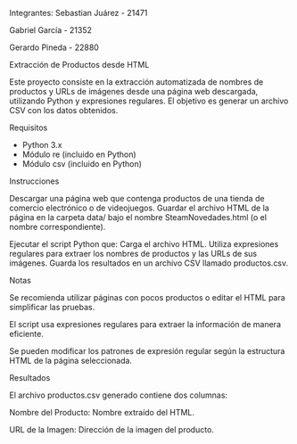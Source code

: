 Integrantes:
Sebastian Juárez - 21471 

Gabriel García - 21352 

Gerardo Pineda - 22880 

Extracción de Productos desde HTML

Este proyecto consiste en la extracción automatizada de nombres de productos y URLs de imágenes desde una página web descargada, utilizando Python y expresiones regulares. El objetivo es generar un archivo CSV con los datos obtenidos.

Requisitos

- Python 3.x
- Módulo re (incluido en Python)
- Módulo csv (incluido en Python)

Instrucciones

Descargar una página web que contenga productos de una tienda de comercio electrónico o de videojuegos.
Guardar el archivo HTML de la página en la carpeta data/ bajo el nombre SteamNovedades.html (o el nombre correspondiente).

Ejecutar el script Python que:
Carga el archivo HTML.
Utiliza expresiones regulares para extraer los nombres de productos y las URLs de sus imágenes.
Guarda los resultados en un archivo CSV llamado productos.csv.

Notas

Se recomienda utilizar páginas con pocos productos o editar el HTML para simplificar las pruebas.

El script usa expresiones regulares para extraer la información de manera eficiente.

Se pueden modificar los patrones de expresión regular según la estructura HTML de la página seleccionada.

Resultados

El archivo productos.csv generado contiene dos columnas:

Nombre del Producto: Nombre extraído del HTML.

URL de la Imagen: Dirección de la imagen del producto.
